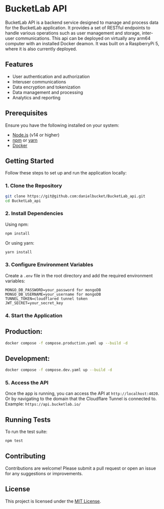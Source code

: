 # BucketLab API

BucketLab API is a backend service designed to manage and process data for the BucketLab application. It provides a set of RESTful endpoints to handle various operations such as user management and storage, inter-user communications.
This api can be deployed on virtually any arm64 computer with an installed Docker deamon.
It was built on a RaspberryPi 5, where it is also currently deployed.

## Features
- User authentication and authorization
- Interuser communications
- Data encryption and tokenization
- Data management and processing
- Analytics and reporting

## Prerequisites
Ensure you have the following installed on your system:
- [Node.js](https://nodejs.org/) (v14 or higher)
- [npm](https://www.npmjs.com/) or [yarn](https://yarnpkg.com/)
- [Docker](https://www.docker.com/)

## Getting Started

Follow these steps to set up and run the application locally:

### 1. Clone the Repository
```bash
git clone https://git@github.com:danielbucket/BucketLab_api.git
cd BucketLab_api
```

### 2. Install Dependencies
Using npm:
```bash
npm install
```
Or using yarn:
```bash
yarn install
```

### 3. Configure Environment Variables
Create a `.env` file in the root directory and add the required environment variables:
```
MONGO_DB_PASSWORD=your_password for mongoDB
MONGO_DB_USERNAME=your_username for mongoDB
TUNNEL_TOKEN=cloudflared tunnel token
JWT_SECRET=your_secret_key
```

### 4. Start the Application

## Production:
```bash
docker compose -f compose.production.yaml up --build -d
```

## Development:
```bash
docker compose -f compose.dev.yaml up --build -d
```

### 5. Access the API
Once the app is running, you can access the API at `http://localhost:4020`.
Or by navigating to the domain that the Cloudflare Tunnel is connected to.
Example: `https://api.bucketlab.io/`

## Running Tests
To run the test suite:
```bash
npm test
```

## Contributing
Contributions are welcome! Please submit a pull request or open an issue for any suggestions or improvements. 

## License
This project is licensed under the [MIT License](LICENSE).